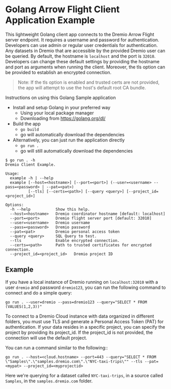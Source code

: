 # Golang Arrow Flight Client Application Example

This lightweight Golang client app connects to the Dremio Arrow Flight server endpoint. It requires a username
and password for authentication. Developers can use admin or regular user credentials for authentication. Any
datasets in Dremio that are accessible by the provided Dremio user can be queried. By default, the hostname is
`localhost` and the port is `32010`. Developers can change these default settings by providing the hostname and
port as arguments when running the client. Moreover, the tls option can be provided to establish an encrypted
connection.

> Note: If the tls option is enabled and trusted certs are not provided, the app will attempt to use
  the host's default root CA bundle.

Instructions on using this Golang Sample application

* Install and setup Golang in your preferred way
  * Using your local package manager
  * Downloading from https://golang.org/dl/
* Build the app
  * `go build`
  * go will automatically download the dependencies
* Alternatively, you can just run the application directly
  * `go run .`
  * go will still automatically download the dependencies


```
$ go run . -h
Dremio Client Example.

Usage:
  example -h | --help
  example [--host=<hostname>] [--port=<port>] (--user=<username> --pass=<password> | --pat=<pat>)
          [--tls] [--certs=<path>] [--query <query>] [--project_id=<project_id>]

Options:
  -h --help           Show this help.
  --host=<hostname>   Dremio coordinator hostname [default: localhost]
  --port=<port>       Dremio flight server port [default: 32010]
  --user=<username>   Dremio username
  --pass=<password>   Dremio password
  --pat=<pat>         Dremio personal access token
  --query <query>     SQL Query to test.
  --tls               Enable encrypted connection.
  --certs=<path>      Path to trusted certificates for encrypted connection.
  --project_id=<project_id>   Dremio project ID
```

## Example

If you have a local instance of Dremio running on `localhost:32010` with a user `dremio` and password `dremio123`, 
you can run the following command to connect and do a simple query:
```
go run . --user=dremio --pass=dremio123 --query="SELECT * FROM (VALUES(1,2,3))" 
```
To connect to a Dremio Cloud instance with data organized in different folders, you must use TLS and generate a Personal 
Access Token (PAT) for authentication. If your data resides in a specific project, you can specify the project by 
providing its project_id. If the project_id is not provided, the connection will use the default project.

You can run a command similar to the following::
```
go run . --host=<cloud.hostname> --port=443 --query="SELECT * FROM \"Samples\".\"samples.dremio.com\".\"NYC-taxi-trips\"" --tls --pat=<mypat> --project_id=<myprojectid>
```
Here we're querying for a dataset called `NYC-taxi-trips`, in a source called `Samples`, in the `samples.dremio.com` folder.
